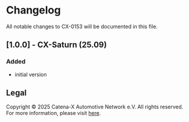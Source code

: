 # Changelog

All notable changes to CX-0153 will be documented in this file.

## [1.0.0] - CX-Saturn (25.09)

### Added

- initial version

## Legal

Copyright © 2025 Catena-X Automotive Network e.V. All rights reserved. For more information, please visit [here](/copyright).
